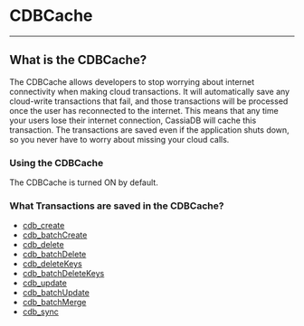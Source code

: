# CDBCache
---
## What is the CDBCache?

The CDBCache allows developers to stop worrying about internet connectivity when making cloud transactions. It will automatically save any cloud-write transactions that fail, and those transactions will be processed once the user has reconnected to the internet. This means that any time your users lose their internet connection, CassiaDB will cache this transaction. The transactions are saved even if the application shuts down, so you never have to worry about missing your cloud calls.

### Using the CDBCache

The CDBCache is turned ON by default.

### What Transactions are saved in the CDBCache?

- [cdb_create](Create.md)
- [cdb_batchCreate](BatchCreate.md)
- [cdb_delete](Delete.md)
- [cdb_batchDelete](BatchDelete.md)
- [cdb_deleteKeys](DeleteKeys.md)
- [cdb_batchDeleteKeys](BatchDeleteKeys.md)
- [cdb_update](Update.md)
- [cdb_batchUpdate](BatchUpdate.md)
- [cdb_batchMerge](BatchMerge.md)
- [cdb_sync](Sync.md)